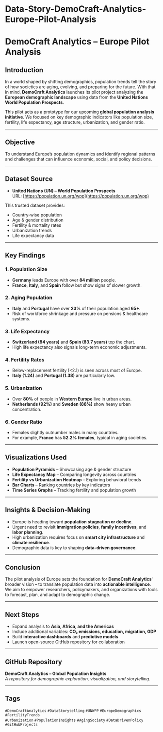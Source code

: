 # Data-Story-DemoCraft-Analytics-Europe-Pilot-Analysis


# DemoCraft Analytics – Europe Pilot Analysis

## Introduction

In a world shaped by shifting demographics, population trends tell the story of how societies are aging, evolving, and preparing for the future. With that in mind, **DemoCraft Analytics** launches its pilot project analyzing the **European demographic landscape** using data from the **United Nations World Population Prospects**.

This pilot acts as a prototype for our upcoming **global population analysis initiative**. We focused on key demographic indicators like population size, fertility, life expectancy, age structure, urbanization, and gender ratio.

---

## Objective

To understand Europe’s population dynamics and identify regional patterns and challenges that can influence economic, social, and policy decisions.

---

## Dataset Source

- **United Nations (UN) – World Population Prospects**  
  URL: [https://population.un.org/wpp](https://population.un.org/wpp)

This trusted dataset provides:
- Country-wise population
- Age & gender distribution
- Fertility & mortality rates
- Urbanization trends
- Life expectancy data

---

## Key Findings

### 1. Population Size
- **Germany** leads Europe with over **84 million** people.
- **France**, **Italy**, and **Spain** follow but show signs of slower growth.

### 2. Aging Population
- **Italy** and **Portugal** have over **23%** of their population aged **65+**.
- Risk of workforce shrinkage and pressure on pensions & healthcare systems.

### 3. Life Expectancy
- **Switzerland (84 years)** and **Spain (83.7 years)** top the chart.
- High life expectancy also signals long-term economic adjustments.

### 4. Fertility Rates
- Below-replacement fertility (<2.1) is seen across most of Europe.
- **Italy (1.24)** and **Portugal (1.38)** are particularly low.

### 5. Urbanization
- Over **80%** of people in **Western Europe** live in urban areas.
- **Netherlands (92%)** and **Sweden (88%)** show heavy urban concentration.

### 6. Gender Ratio
- Females slightly outnumber males in many countries.
- For example, **France** has **52.2% females**, typical in aging societies.

---

## Visualizations Used

- **Population Pyramids** – Showcasing age & gender structure
- **Life Expectancy Map** – Comparing longevity across countries
- **Fertility vs Urbanization Heatmap** – Exploring behavioral trends
- **Bar Charts** – Ranking countries by key indicators
- **Time Series Graphs** – Tracking fertility and population growth

---

## Insights & Decision-Making

- Europe is heading toward **population stagnation or decline**.
- Urgent need to revisit **immigration policies**, **family incentives**, and **labor planning**.
- High urbanization requires focus on **smart city infrastructure** and **climate resilience**.
- Demographic data is key to shaping **data-driven governance**.

---

## Conclusion

The pilot analysis of Europe sets the foundation for **DemoCraft Analytics**' broader vision – to translate population data into **actionable intelligence**. We aim to empower researchers, policymakers, and organizations with tools to forecast, plan, and adapt to demographic change.

---

## Next Steps

- Expand analysis to **Asia, Africa, and the Americas**
- Include additional variables: **CO₂ emissions, education, migration, GDP**
- Build **interactive dashboards** and **predictive models**
- Launch open-source GitHub repository for collaboration

---

## GitHub Repository 

**DemoCraft Analytics – Global Population Insights**  
_A repository for demographic exploration, visualization, and storytelling._

---

## Tags

`#DemoCraftAnalytics` `#DataStorytelling` `#UNWPP` `#EuropeDemographics` `#FertilityTrends`  
`#Urbanization` `#PopulationInsights` `#AgingSociety` `#DataDrivenPolicy` `#GitHubProjects`

